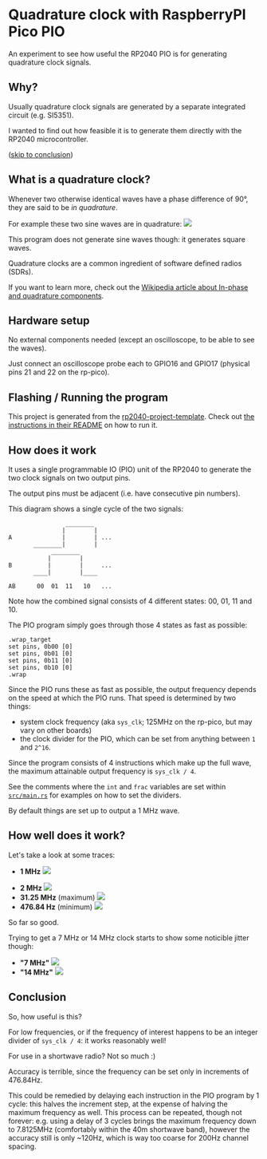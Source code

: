 # Quadrature clock with RaspberryPI Pico PIO

An experiment to see how useful the RP2040 PIO is for generating quadrature clock signals.

## Why?

Usually quadrature clock signals are generated by a separate integrated circuit (e.g. SI5351).

I wanted to find out how feasible it is to generate them directly with the RP2040 microcontroller.

([skip to conclusion](#conclusion))

## What is a quadrature clock?

Whenever two otherwise identical waves have a phase difference of 90°, they are said to be *in quadrature*.

For example these two sine waves are in quadrature:
![](./pictures/sine-quad-example.png)

This program does not generate sine waves though: it generates square waves.

Quadrature clocks are a common ingredient of software defined radios (SDRs).

If you want to learn more, check out the [Wikipedia article about In-phase and quadrature components](https://en.wikipedia.org/wiki/In-phase_and_quadrature_components).

## Hardware setup

No external components needed (except an oscilloscope, to be able to see the waves).

Just connect an oscilloscope probe each to GPIO16 and GPIO17 (physical pins 21 and 22 on the rp-pico).

## Flashing / Running the program

This project is generated from the [rp2040-project-template](https://github.com/rp-rs/rp2040-project-template).
Check out [the instructions in their README](https://github.com/rp-rs/rp2040-project-template#running) on how to run it.

## How does it work

It uses a single programmable IO (PIO) unit of the RP2040 to generate the two clock signals on two output pins.

The output pins must be adjacent (i.e. have consecutive pin numbers).

This diagram shows a single cycle of the two signals:
```
                ________ 
               |        |
A              |        | ...
       ________|        |
            ________
           |        |
B          |        |     ...
       ____|        |____
       
AB      00  01  11   10   ...
```

Note how the combined signal consists of 4 different states: 00, 01, 11 and 10.

The PIO program simply goes through those 4 states as fast as possible:
```
.wrap_target
set pins, 0b00 [0]
set pins, 0b01 [0]
set pins, 0b11 [0]
set pins, 0b10 [0]
.wrap
```

Since the PIO runs these as fast as possible, the output frequency depends on the speed at which the PIO runs.
That speed is determined by two things:
- system clock frequency (aka `sys_clk`; 125MHz on the rp-pico, but may vary on other boards)
- the clock divider for the PIO, which can be set from anything between `1` and `2^16`.

Since the program consists of 4 instructions which make up the full wave, the maximum attainable output frequency is `sys_clk / 4`.

See the comments where the `int` and `frac` variables are set within [`src/main.rs`](./src/main.rs) for examples on how to set the dividers.

By default things are set up to output a 1 MHz wave.

## How well does it work?

Let's take a look at some traces:

- **1 MHz**
  ![](./pictures/scope-1MHz.png)
* **2 MHz**
  ![](./pictures/scope-2MHz.png)
* **31.25 MHz** (maximum)
  ![](./pictures/scope-31.25MHz.png)
* **476.84 Hz** (minimum)
  ![](./pictures/scope-476.84Hz.png)

So far so good.

Trying to get a 7 MHz or 14 MHz clock starts to show some noticible jitter though:

* **"7 MHz"**
  ![](./pictures/scope-jitter-7MHz.png)
* **"14 MHz"**
  ![](./pictures/scope-jitter-14MHz.png)

## Conclusion

So, how useful is this?

For low frequencies, or if the frequency of interest happens to be an integer divider of `sys_clk / 4`: it works reasonably well!

For use in a shortwave radio? Not so much :)

Accuracy is terrible, since the frequency can be set only in increments of 476.84Hz.

This could be remedied by delaying each instruction in the PIO program by 1 cycle: this halves the increment step, at the expense of halving the maximum frequency as well. This process can be repeated, though not forever: e.g. using a delay of 3 cycles brings the maximum frequency down to 7.8125MHz (comfortably within the 40m shortwave band), however the accuracy still is only ~120Hz, which is way too coarse for 200Hz channel spacing.
